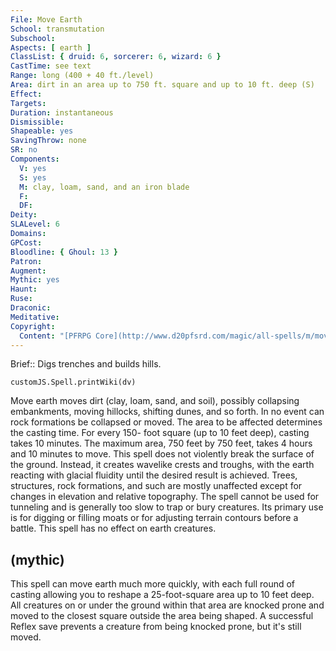 ```yaml
---
File: Move Earth
School: transmutation
Subschool: 
Aspects: [ earth ]
ClassList: { druid: 6, sorcerer: 6, wizard: 6 }
CastTime: see text
Range: long (400 + 40 ft./level)
Area: dirt in an area up to 750 ft. square and up to 10 ft. deep (S)
Effect: 
Targets: 
Duration: instantaneous
Dismissible: 
Shapeable: yes
SavingThrow: none
SR: no
Components:
  V: yes
  S: yes
  M: clay, loam, sand, and an iron blade
  F: 
  DF: 
Deity: 
SLALevel: 6
Domains: 
GPCost: 
Bloodline: { Ghoul: 13 }
Patron: 
Augment: 
Mythic: yes
Haunt: 
Ruse: 
Draconic: 
Meditative: 
Copyright:
  Content: "[PFRPG Core](http://www.d20pfsrd.com/magic/all-spells/m/move-earth)"
---
```

Brief:: Digs trenches and builds hills.

```dataviewjs
customJS.Spell.printWiki(dv)
```

Move earth moves dirt (clay, loam, sand, and soil), possibly collapsing embankments, moving hillocks, shifting dunes, and so forth.  In no event can rock formations be collapsed or moved. The area to be affected determines the casting time. For every 150- foot square (up to 10 feet deep), casting takes 10 minutes. The maximum area, 750 feet by 750 feet, takes 4 hours and 10 minutes to move.  This spell does not violently break the surface of the ground.  Instead, it creates wavelike crests and troughs, with the earth reacting with glacial fluidity until the desired result is achieved.  Trees, structures, rock formations, and such are mostly unaffected except for changes in elevation and relative topography.  The spell cannot be used for tunneling and is generally too slow to trap or bury creatures. Its primary use is for digging or filling moats or for adjusting terrain contours before a battle.  This spell has no effect on earth creatures.


## (mythic)

This spell can move earth much more quickly, with each full round of casting allowing you to reshape a 25-foot-square area up to 10 feet deep. All creatures on or under the ground within that area are knocked prone and moved to the closest square outside the area being shaped. A successful Reflex save prevents a creature from being knocked prone, but it's still moved.
